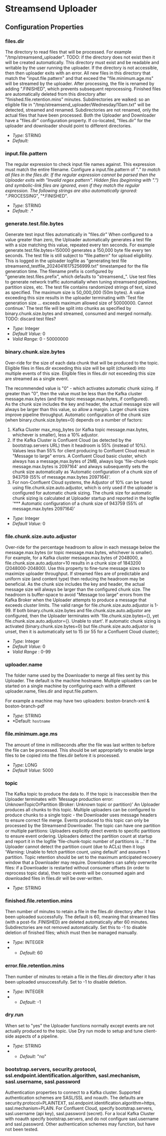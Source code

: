 
# Streamsend Uploader

## Configuration Properties

### files.dir

The directory to read files that will be processed. 
For example "/tmp/streamsend_uploader". 
TODO: if the directory does not exist then it will be created automatically. 
This directory must exist and be readable and writable by the user running the uploader.
If the directory is not accessible, then then uploader exits with an error.
All new files in this directory that match the "input.file.pattern" and that exceed the "file.minimum.age.ms" will be streamed by the uploader.
After processing, the file is renamed by adding ".FINISHED", which prevents subsequent reprocessing.
Finished files are automatically deleted from this directory after "finished.file.retention.mins" minutes.
Subdirectories are walked: so an eligible file in "/tmp/streamsend_uploader/Wednesday/10am.txt" will be detected, streamed and renamed.
Subdirectories are not renamed, only the actual files that have been processed.
Both the Uploader and Downloader have a "files.dir" configuration property.  If co-located, "files.dir" for the uploader and downloader should point to different directories.

- *Type:* STRING
- *Default:* 

### input.file.pattern

The regular expression to check input file names against. This expression must match the entire filename.
Configure a input.file.pattern of "*." to match all files in the files.dir.
If the regular expression cannot be parsed then the Uploader exits with "Invalid regex pattern".
Hidden files (beginning with ".") and symbolic-link files are ignored, even if they match the regular expression.
The following strings are also automatically ignored: "*.PROCESSING", "*.FINISHED".

- *Type:* STRING
- *Default:* .*

### generate.test.file.bytes

Generate test input files automatically in "files.dir"
When configured to a value greater than zero, the Uploader automatically generates a test file with a size matching this value, repeated every ten seconds.
For example generate.test.file.bytes=150000 generates a 150,000 byte file every ten seconds. 
The test file is still subject to "file.pattern" for upload eligibility.
This is logged in the uploader logfile as "generating test file streamsend_testfile_20240416175256999.txt" timestamped for the file generation time.
The filename prefix is configured by "generate.test.files.prefix", which defaults to "streamsend_".
Use test files to generate network traffic automatially when tuning streamsend pipelines, partition sizes, etc.
The test file contains randomized strings of text, sized as specified. The maximum size is 50_000_000 (50m bytes).
A value exceeding this size results in the uploader terminating with 'Test file generation size ... exceeds maximum allowed size of 50000000. Cannot continue.'
The test file will be split into chunks as specified by binary.chunk.size.bytes and streamed, consumed and merged normally.
TODO: discard test files?

- *Type:* Integer
- *Default Value:* 0
- *Valid Range:* 0 - 50000000

### binary.chunk.size.bytes

Over-ride for the size of each data chunk that will be produced to the topic. 
Eligible files in files.dir exceeding this size will be split (chunked) into multiple events of this size.
Eligible files in files.dir not exceeding this size are streamed as a single event.

The recommended value is "0" - which activates automatic chunk sizing.
If greater than "0", then the value must be less than the Kafka cluster message.max.bytes (and the topic message.max.bytes, if configured).  
As the chunk size includes the key and header, the actual message size will always be larger than this value, so allow a margin.
Larger chunk sizes improve pipeline throughput.
Automatic configuration of the chunk size (when binary.chunk.size.bytes=0) depends on a number of factors:
1. Kafka Cluster max_msg_bytes (or Kafka topic message.max.bytes, whichever is smaller), less  a 10% adjustor.
2. If the Kafka Cluster is Confluent Cloud (as detected by the bootstrap.servers URL) then it headroom is 55% (instead of 10%). Values less than 55% for client producing to Confluent Cloud result in "Message to large" errors. A Confluent Cloud basic cluster, which always has a message,max.bytes of 2MB, always logs 'file-chunk-topic message.max.bytes is 2097164' and always subsequently sets the chunk size automatically as 'Automatic configuration of a chunk size of 943759 (55% of message.max.bytes 2097164)'. 
3. For non-Confluent Cloud systems, the Adjustor of 10% can be tuned using file.chunk.size.auto.adjustor, which is only used if the uploader is configured for automatic chunk sizing.
The chunk size for automatic chunk sizing is calculated at Uploader startup and reported in the logfile '*** Automatic configuration of a chunk size of 943759 (55% of message.max.bytes 2097164)'

- *Type:* Integer
- *Default Value:* 0


### file.chunk.size.auto.adjustor

Over-ride for the percentage headroom to allow in each message below the message.max.bytes (or topic message.max.bytes, whichever is smaller).
For example, for a Kafka cluster message.max.bytes of 2048000, a file.chunk.size.auto.adjustor=10 results in a chunk size of 1843200 (2048000-204800).
Use this property to fine-tune message sizes to maximize uploader throughput. If streamed files are of predictable and uniform size (and content type) then reducing the headroom may be beneficial.
As the chunk size includes the key and header, the actual message size will always be larger than the configured chunk size.
The headroom is buffer-space to avoid "Message too large" errors from the Kafka Broker when the Uploader attempts to produce a message that exceeds cluster limits.
The valid range for file.chunk.size.auto.adjustor is 1-99.
If both binary.chunk.size.bytes and file.chunk.size.auto.adjustor are configured, then the Uploader terminates with 'file.chunk.size.bytes={}, yet file.chunk.size.auto.adjustor={}. Unable to start'.
If automatic chunk sizing is activated (binary.chunk.size.bytes=0) but file.chunk.size.auto.adjustor is unset, then it is automatically set to 15 (or 55 for a Confluent Cloud cluster);

- *Type:* Integer
- *Default Value:* 0
- *Valid Range* : 0-99



### uploader.name

The folder name used by the Downloader to merge all files sent by this Uploader.
The default is the machine hostname.
Multiple uploaders can be started on a single machine by configuring each with a different uploader.name, files.dir and input.file.pattern.

For example a machine may have two uploaders: boston-branch-xml & boston-branch-pdf

- *Type:* STRING
- *Default: `hostname`


### file.minimum.age.ms

The amount of time in milliseconds after the file was last written to before the file can be processed. This should be set appropriatly to enable large files to be copied into the files.dir before it is processed.

- *Type:* LONG
- *Default Value:* 5000


### topic

The Kafka topic to produce the data to.
If the topic is inaccessible then the Uploader terminates with 'Message production error: UnknownTopicOrPartition (Broker: Unknown topic or partition)'
An Uploader produces all chunks to this topic. Multiple uploaders can be configured to produce chunks to a single topic - the Downloader uses message headers to ensure correct file merge.
Events produced to this topic can only be processed by the Streamsend Downloader.
The topic can have one partition or multiple partitions: Uploaders explicitly direct events to specific partitions to ensure event ordering.
Uploaders detect the partition count at startup and report it in the logfile 'file-chunk-topic number of partitions is ...'
If the Uploader cannot detect the partition count (due to ACLs) then it logs 'Warning: Unable to fetch partition count, using default' and assumes 1 partition.
Topic retention should be set to the maximum anticipated recovery window that a Downloader may require. Downloaders can safely overwrite files: if a Downloader is restarted without consumer offsets (in order to reprocess topic data), then topic events will be consumed again and downloaded files in files.dir will be over-written. 


- *Type:* STRING



### finished.file.retention.mins

Then number of minutes to retain a file in the files.dir directory after it has been uploaded successfully. 
The default is 60, meaning that streamed files (with a post-fix .FINISHED) are deleted automatically after 60 minutes.
Subdirectories are not removed automatically.
Set this to -1 to disable deletion of finished files; which must then be managed manually.

- *Type:* INTEGER
- - *Default:* 60

### error.file.retention.mins

Then number of minutes to retain a file in the files.dir directory after it has been uploaded unsuccessfully. Set to -1 to disable deletion.

- *Type:* INTEGER
- - *Default:* -1


### dry.run

When set to "yes" the Uploader functions normally except events are not actually produced to the topic. Use Dry run mode to setup and tune client-side aspects of a pipeline.

- *Type:* STRING
- - *Default:* "no"


### bootstrap.servers, security.protocol, ssl.endpoint.identification.algorithm, sasl.mechanism, sasl.username, sasl.password

Authentication properties to connect to a Kafka cluster.
Supported authentication schemes are SASL/SSL and noauth.
The defaults are security.protocol=PLAINTEXT, ssl.endpoint.identification.algorithm=https, sasl.mechanism=PLAIN.
For Confluent Cloud, specify bootstrap.servers, sasl.username (api key), sasl.password (secret).
For a local Kafka Cluster with noauth specify bootstrap.servers, and do not configure sasl.username and sasl.password.
Other authentication schemes may function, but have not been tested.


